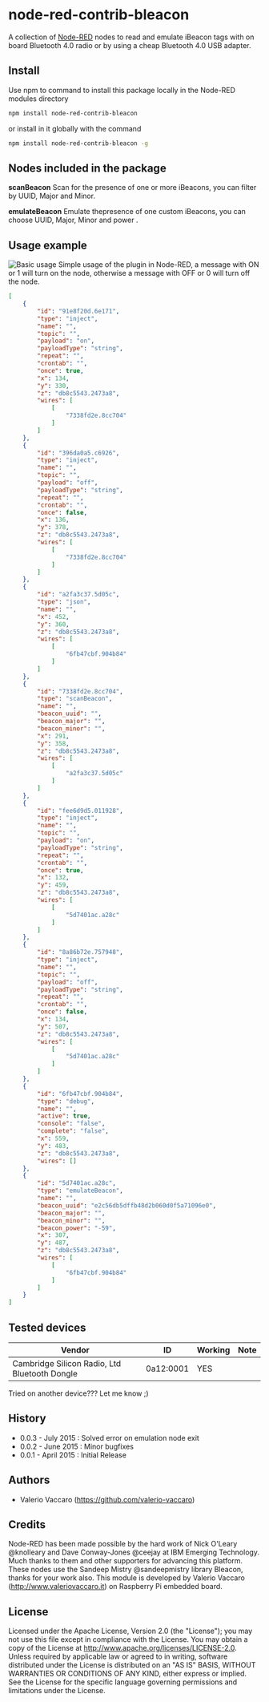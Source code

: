 # node-red-contrib-bleacon
A collection of [Node-RED](http://nodered.org) nodes to read and emulate iBeacon tags with on board Bluetooth 4.0 radio or by using a cheap Bluetooth 4.0 USB adapter.

## Install
Use npm to command to install this package locally in the Node-RED modules directory
```bash
npm install node-red-contrib-bleacon 
```
or install in it globally with the command
```bash
npm install node-red-contrib-bleacon -g 
```

## Nodes included in the package
**scanBeacon** Scan for the presence of one or more iBeacons, you can filter by UUID, Major and Minor.

**emulateBeacon** Emulate thepresence of one custom iBeacons, you can choose UUID, Major, Minor and power .

## Usage example
![Basic usage](https://github.com/valerio-vaccaro/node-red-contrib-bleacon/blob/master/node-red-contrib-bleacon_example.png)
Simple usage of the plugin in Node-RED, a message with ON or 1 will turn on the node, otherwise a message with OFF or 0 will turn off the node.
```json
[
    {
        "id": "91e8f20d.6e171",
        "type": "inject",
        "name": "",
        "topic": "",
        "payload": "on",
        "payloadType": "string",
        "repeat": "",
        "crontab": "",
        "once": true,
        "x": 134,
        "y": 330,
        "z": "db8c5543.2473a8",
        "wires": [
            [
                "7338fd2e.8cc704"
            ]
        ]
    },
    {
        "id": "396da0a5.c6926",
        "type": "inject",
        "name": "",
        "topic": "",
        "payload": "off",
        "payloadType": "string",
        "repeat": "",
        "crontab": "",
        "once": false,
        "x": 136,
        "y": 378,
        "z": "db8c5543.2473a8",
        "wires": [
            [
                "7338fd2e.8cc704"
            ]
        ]
    },
    {
        "id": "a2fa3c37.5d05c",
        "type": "json",
        "name": "",
        "x": 452,
        "y": 360,
        "z": "db8c5543.2473a8",
        "wires": [
            [
                "6fb47cbf.904b84"
            ]
        ]
    },
    {
        "id": "7338fd2e.8cc704",
        "type": "scanBeacon",
        "name": "",
        "beacon_uuid": "",
        "beacon_major": "",
        "beacon_minor": "",
        "x": 291,
        "y": 358,
        "z": "db8c5543.2473a8",
        "wires": [
            [
                "a2fa3c37.5d05c"
            ]
        ]
    },
    {
        "id": "fee6d9d5.011928",
        "type": "inject",
        "name": "",
        "topic": "",
        "payload": "on",
        "payloadType": "string",
        "repeat": "",
        "crontab": "",
        "once": true,
        "x": 132,
        "y": 459,
        "z": "db8c5543.2473a8",
        "wires": [
            [
                "5d7401ac.a28c"
            ]
        ]
    },
    {
        "id": "8a86b72e.757948",
        "type": "inject",
        "name": "",
        "topic": "",
        "payload": "off",
        "payloadType": "string",
        "repeat": "",
        "crontab": "",
        "once": false,
        "x": 134,
        "y": 507,
        "z": "db8c5543.2473a8",
        "wires": [
            [
                "5d7401ac.a28c"
            ]
        ]
    },
    {
        "id": "6fb47cbf.904b84",
        "type": "debug",
        "name": "",
        "active": true,
        "console": "false",
        "complete": "false",
        "x": 559,
        "y": 483,
        "z": "db8c5543.2473a8",
        "wires": []
    },
    {
        "id": "5d7401ac.a28c",
        "type": "emulateBeacon",
        "name": "",
        "beacon_uuid": "e2c56db5dffb48d2b060d0f5a71096e0",
        "beacon_major": "",
        "beacon_minor": "",
        "beacon_power": "-59",
        "x": 307,
        "y": 487,
        "z": "db8c5543.2473a8",
        "wires": [
            [
                "6fb47cbf.904b84"
            ]
        ]
    }
]
```

## Tested devices 

| Vendor                                               | ID        | Working | Note                                                 |
|------------------------------------------------------|-----------|---------|------------------------------------------------------|
| Cambridge Silicon Radio, Ltd Bluetooth Dongle        | 0a12:0001 | YES     |                                                      | 

Tried on another device??? Let me know ;)

## History
- 0.0.3 - July 2015 : Solved error on emulation node exit 
- 0.0.2 - June 2015 : Minor bugfixes
- 0.0.1 - April 2015 : Initial Release

## Authors
* Valerio Vaccaro (https://github.com/valerio-vaccaro)

## Credits
Node-RED has been made possible by the hard work of Nick O'Leary @knolleary and Dave Conway-Jones @ceejay at IBM Emerging Technology. Much thanks to them and other supporters for advancing this platform. 
These nodes use the Sandeep Mistry @sandeepmistry library Bleacon, thanks for your work also.
This module is developed by Valerio Vaccaro (http://www.valeriovaccaro.it) on Raspberry Pi embedded board.

## License
Licensed under the Apache License, Version 2.0 (the "License"); you may not use this file except in compliance with the License. You may obtain a copy of the License at http://www.apache.org/licenses/LICENSE-2.0. Unless required by applicable law or agreed to in writing, software distributed under the License is distributed on an "AS IS" BASIS, WITHOUT WARRANTIES OR CONDITIONS OF ANY KIND, either express or implied. See the License for the specific language governing permissions and limitations under the License.